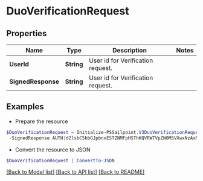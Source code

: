 # DuoVerificationRequest
## Properties

Name | Type | Description | Notes
------------ | ------------- | ------------- | -------------
**UserId** | **String** | User id for Verification request. | 
**SignedResponse** | **String** | User id for Verification request. | 

## Examples

- Prepare the resource
```powershell
$DuoVerificationRequest = Initialize-PSSailpoint.V3DuoVerificationRequest  -UserId 2c9180947f0ef465017f215cbcfd004b `
 -SignedResponse AUTH|d2lsbC5hbGJpbnxESTZNMFpHSThKQVRWTVpZN0M5VXwxNzAxMjUzMDg5|f1f5f8ced5b340f3d303b05d0efa0e43b6a8f970:APP|d2lsbC5hbGJpbnxESTZNMFpHSThKQVRWTVpZN0M5VXwxNzAxMjU2NjE5|cb44cf44353f5127edcae31b1da0355f87357db2
```

- Convert the resource to JSON
```powershell
$DuoVerificationRequest | ConvertTo-JSON
```

[[Back to Model list]](../README.md#documentation-for-models) [[Back to API list]](../README.md#documentation-for-api-endpoints) [[Back to README]](../README.md)


